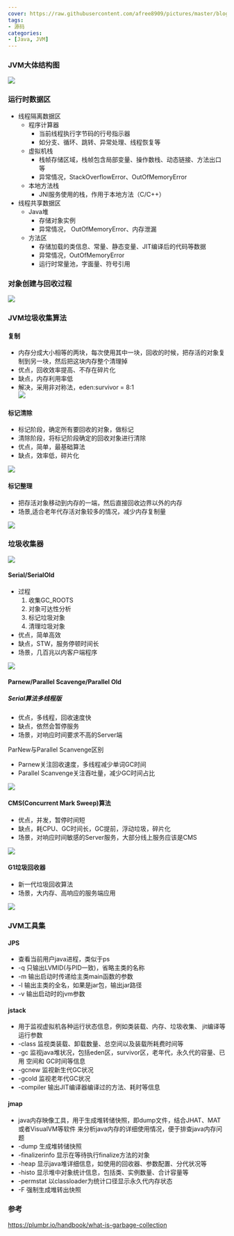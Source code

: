 ```yaml
---
cover: https://raw.githubusercontent.com/afree8909/pictures/master/blog20200428153741.png
tags: 
- 源码
categories:
- [Java, JVM]
---
```



### JVM大体结构图

![](https://raw.githubusercontent.com/afree8909/pictures/master/blog20200428153741.png)

### 运行时数据区
* 线程隔离数据区
    * 程序计算器
        * 当前线程执行字节码的行号指示器
        * 如分支、循环、跳转、异常处理、线程恢复等
    * 虚拟机栈
        * 栈帧存储区域，栈帧包含局部变量、操作数栈、动态链接、方法出口等
        * 异常情况，StackOverflowError、OutOfMemoryError
    * 本地方法栈 
        * JNI服务使用的栈，作用于本地方法（C/C++） 
* 线程共享数据区
    * Java堆
        * 存储对象实例
        * 异常情况， OutOfMemoryError、内存泄漏
    * 方法区 
        * 存储加载的类信息、常量、静态变量、JIT编译后的代码等数据
        * 异常情况，OutOfMemoryError
        * 运行时常量池，字面量、符号引用
    
### 对象创建与回收过程
![](https://raw.githubusercontent.com/afree8909/pictures/master/blog20200428153753.png)


### JVM垃圾收集算法
#### 复制
* 内存分成大小相等的两块，每次使用其中一块，回收的时候，把存活的对象复制到另一块，然后把这块内存整个清理掉
* 优点，回收效率提高、不存在碎片化
* 缺点，内存利用率低
* 解决，采用非对称法，eden:survivor = 8:1      
![](https://raw.githubusercontent.com/afree8909/pictures/master/blog20200428153805.png)

#### 标记清除
* 标记阶段，确定所有要回收的对象，做标记
* 清除阶段，将标记阶段确定的回收对象进行清除
* 优点，简单，最基础算法 
* 缺点，效率低，碎片化 

![](https://raw.githubusercontent.com/afree8909/pictures/master/blog20200428153819.png)

#### 标记整理
* 把存活对象移动到内存的一端，然后直接回收边界以外的内存
* 场景,适合老年代存活对象较多的情况，减少内存复制量
 

![](https://raw.githubusercontent.com/afree8909/pictures/master/blog20200428153825.png)

### 垃圾收集器
![](https://raw.githubusercontent.com/afree8909/pictures/master/blog20200428154104.png)


#### Serial/SerialOld
* 过程
    1. 收集GC_ROOTS
    2. 对象可达性分析
    3. 标记垃圾对象
    4. 清理垃圾对象 
* 优点，简单高效    
* 缺点，STW，服务停顿时间长 
* 场景，几百兆以内客户端程序 

![](https://raw.githubusercontent.com/afree8909/pictures/master/blog20200428153839.png)



#### Parnew/Parallel Scavenge/Parallel Old
##### Serial算法多线程版
* 优点，多线程，回收速度快 
* 缺点，依然会暂停服务
* 场景，对响应时间要求不高的Server端

ParNew与Parallel Scanvenge区别
* Parnew关注回收速度，多线程减少单词GC时间
* Parallel Scanvenge关注吞吐量，减少GC时间占比

![](https://raw.githubusercontent.com/afree8909/pictures/master/blog20200428153851.png)


#### CMS(Concurrent Mark Sweep)算法
* 优点，并发，暂停时间短
* 缺点，耗CPU、GC时间长，GC提前，浮动垃圾，碎片化
* 场景，对响应时间敏感的Server服务，大部分线上服务应该是CMS

![](https://raw.githubusercontent.com/afree8909/pictures/master/blog20200428153859.png)

#### G1垃圾回收器
* 新一代垃圾回收算法
* 场景，大内存、高响应的服务端应用

![](https://raw.githubusercontent.com/afree8909/pictures/master/blog20200428153859.png)


### JVM工具集
#### JPS
* 查看当前用户java进程，类似于ps
* -q 只输出LVMID(与PID一致)，省略主类的名称 
* -m 输出启动时传递给主类main函数的参数
* -l 输出主类的全名，如果是jar包，输出jar路径
* -v 输出启动时的jvm参数

#### jstack
* 用于监视虚拟机各种运行状态信息，例如类装载、内存、垃圾收集、 jit编译等运行参数
*  -class 监视类装载、卸载数量、总空间以及装载所耗费时间等
* -gc 监视java堆状况，包括eden区，survivor区，老年代，永久代的容量、已用 空间和 GC时间等信息
* -gcnew 监视新生代GC状况
* -gcold 监视老年代GC状况
* -compiler 输出JIT编译器编译过的方法、耗时等信息


#### jmap
* java内存映像工具，用于生成堆转储快照，即dump文件，结合JHAT、MAT或者VisualVM等软件 来分析java内存的详细使用情况，便于排查java内存问题
* -dump 生成堆转储快照
* -finalizerinfo 显示在等待执行finalize方法的对象
* -heap 显示java堆详细信息，如使用的回收器、参数配置、分代状况等
* -histo 显示堆中对象统计信息，包括类、实例数量、合计容量等
* -permstat 以classloader为统计口径显示永久代内存状态
* -F 强制生成堆转出快照




### 参考
https://plumbr.io/handbook/what-is-garbage-collection



